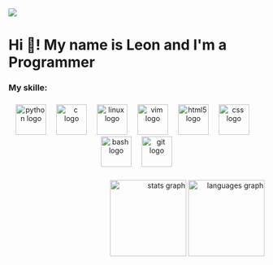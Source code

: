 <img src="https://profile-readme-generator.com/assets/pacman.svg" />

<h1 align="left">Hi 👻! My name is Leon and I'm a Programmer</h1>

###

<h3 align="left">My skille:</h3>

###

<div align="center">
  <img src="https://skillicons.dev/icons?i=py" height="60" alt="python logo"  />
  <img width="12" />
  <img src="https://cdn.jsdelivr.net/gh/devicons/devicon/icons/c/c-original.svg" height="60" alt="c logo"  />
  <img width="12" />
  <img src="https://cdn.jsdelivr.net/gh/devicons/devicon/icons/linux/linux-original.svg" height="60" alt="linux logo"  />
  <img width="12" />
  <img src="https://cdn.jsdelivr.net/gh/devicons/devicon/icons/vim/vim-original.svg" height="60" alt="vim logo"  />
  <img width="12" />
  <img src="https://cdn.jsdelivr.net/gh/devicons/devicon/icons/html5/html5-original.svg" height="60" alt="html5 logo"  />
  <img width="12" />
  <img src="https://cdn.jsdelivr.net/gh/devicons/devicon/icons/css3/css3-original.svg" height="60" alt="css logo"  />
  <img width="12" />
  <img src="https://cdn.jsdelivr.net/gh/devicons/devicon/icons/bash/bash-original.svg" height="60" alt="bash logo"  />
  <img width="12" />
  <img src="https://cdn.jsdelivr.net/gh/devicons/devicon/icons/git/git-original.svg" height="60" alt="git logo"  />
</div>

###
<!-- gift -->
<!-- ### avtivet-->

<!-- <img align="right" height="140" src="https://media1.tenor.com/m/FWgYlvN26ggAAAAC/sleep-well.gif" /> -->

<div  align="left" style="display:flex; align-items:center; justify-content:space-between; width:100%; gap:1rem;">
  <div style="flex:0 0 auto; text-align:left;">
   
  </div>
  <div style="flex:1 1 auto; text-align:right;">
    <img src="https://github-readme-stats.vercel.app/api?username=KING193&hide_title=false&show_icons=true&include_all_commits=true&count_private=true&theme=dark&locale=en&hide_border=false" height="150" alt="stats graph" />
    <img src="https://github-readme-stats.vercel.app/api/top-langs?username=KING193&layout=compact&theme=dark&hide_border=false" height="150" weight="200" alt="languages graph" /> 
  </div>
</div>

###

<!-- <h3 align="left">Social:</h3> -->

###

<!-- <div align="left">
  <a href="https://discord.gg/rJKzvqUQ" target="_blank">
    <img src="https://img.shields.io/static/v1?message=Discord&logo=discord&label=&color=7289DA&logoColor=white&labelColor=&style=for-the-badge" height="35" alt="discord logo"  />
  </a>
  <a href="https://x.com/SimoTM5" target="_blank">
    <img src="https://img.shields.io/static/v1?message=X&logo=twitter&label=&color=000&logoColor=white&labelColor=&style=for-the-badge" height="35" alt="twitter logo"  />
  </a>
  <a href="https://www.instagram.com/omis3153/" target="_blank">
    <img src="https://img.shields.io/static/v1?message=Instagram&logo=instagram&label=&color=E4405F&logoColor=white&labelColor=&style=for-the-badge" height="35" alt="instagram logo"  />
  </a>
  <a href="https://www.youtube.com/@leon-ax" target="_blank">
  <img src="https://img.shields.io/static/v1?message=Youtube&logo=youtube&label=&color=FF0000&logoColor=white&labelColor=&style=for-the-badge" height="35" alt="youtube logo"  />
  </a>
  <a href="https://www.linkedin.com/in/leon-ax-b4792531b/" target="_blank">
    <img src="https://img.shields.io/static/v1?message=LinkedIn&logo=linkedin&label=&color=0077B5&logoColor=white&labelColor=&style=for-the-badge" height="35" alt="linkedin logo"  />
  </a>
  <a href="https://stackoverflow.com/users/23123600/leon" target="_blank">
    <img src="https://img.shields.io/static/v1?message=Stackoverflow&logo=stackoverflow&label=&color=FE7A16&logoColor=white&labelColor=&style=for-the-badge" height="35" alt="stackoverflow logo"  />
  </a>
</div> -->

###
